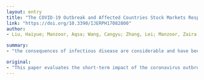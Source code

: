 ```yaml
---
layout: entry
title: "The COVID-19 Outbreak and Affected Countries Stock Markets Response"
link: "https://doi.org/10.3390/IJERPH17082800"
author:
- Liu, Haiyue; Manzoor, Aqsa; Wang, Cangyu; Zhang, Lei; Manzoor, Zaira

summary:
- "the consequences of infectious disease are considerable and have been directly affecting stock markets worldwide. Countries in Asia experienced more negative abnormal returns as compared to other countries. Panel fixed effect regressions also support the adverse effect of COVID-19 confirmed cases on stock indices abnormal returns through an effective channel by adding up investors&rsquo; pessimistic sentiment on future returns and fears of uncertainties."

original:
- "This paper evaluates the short-term impact of the coronavirus outbreak on 21 leading stock market indices in major affected countries including Japan, Korea, Singapore, the USA, Germany, Italy, and the UK etc. The consequences of infectious disease are considerable and have been directly affecting stock markets worldwide. Using an event study method, our results indicate that the stock markets in major affected countries and areas fell quickly after the virus outbreak. Countries in Asia experienced more negative abnormal returns as compared to other countries. Further panel fixed effect regressions also support the adverse effect of COVID-19 confirmed cases on stock indices abnormal returns through an effective channel by adding up investors&rsquo; pessimistic sentiment on future returns and fears of uncertainties."
---
```


